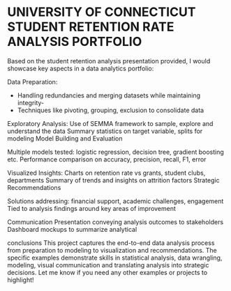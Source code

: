 # UNIVERSITY OF CONNECTICUT STUDENT RETENTION RATE ANALYSIS PORTFOLIO

Based on the student retention analysis presentation provided, I would showcase key aspects in a data analytics portfolio:

Data Preparation:
- Handling redundancies and merging datasets while maintaining integrity-
- Techniques like pivoting, grouping, exclusion to consolidate data

Exploratory Analysis:
Use of SEMMA framework to sample, explore and understand the data
Summary statistics on target variable, splits for modeling
Model Building and Evaluation

Multiple models tested:
logistic regression, decision tree, gradient boosting etc.
Performance comparison on accuracy, precision, recall, F1, error

Visualized Insights:
Charts on retention rate vs grants, student clubs, departments
Summary of trends and insights on attrition factors
Strategic Recommendations

Solutions addressing:
financial support, academic challenges, engagement
Tied to analysis findings around key areas of improvement

Communication
Presentation conveying analysis outcomes to stakeholders
Dashboard mockups to summarize analytical 

conclusions
This project captures the end-to-end data analysis process from preparation to modeling to visualization and recommendations. The specific examples demonstrate skills in statistical analysis, data wrangling, modeling, visual communication and translating analysis into strategic decisions. Let me know if you need any other examples or projects to highlight!
